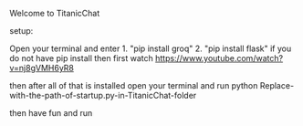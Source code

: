 Welcome to TitanicChat

setup:

Open your terminal and enter 1. "pip install groq" 2. "pip install flask" if you do not have pip install then first watch https://www.youtube.com/watch?v=nj8gVMH6yR8

then after all of that is installed open your terminal and run python Replace-with-the-path-of-startup.py-in-TitanicChat-folder

then have fun and run

